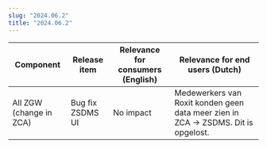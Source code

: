 ```yaml
---
slug: "2024.06.2"
title: "2024.06.2"
---
```


| Component               | Release item     | Relevance for consumers (English) | Relevance for end users (Dutch)                                                    |
| ----------------------- | ---------------- | --------------------------------- | ---------------------------------------------------------------------------------- |
| All ZGW (change in ZCA) | Bug fix ZSDMS UI | No impact                         | Medewerkers van Roxit konden geen data meer zien in ZCA -> ZSDMS. Dit is opgelost. |
